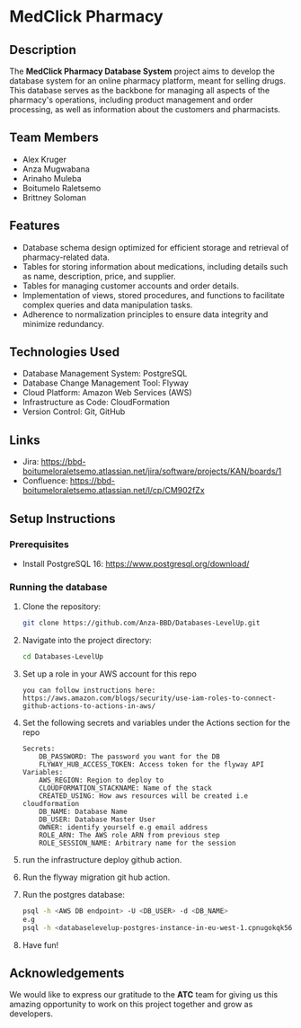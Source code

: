 # MedClick Pharmacy

## Description

The **MedClick Pharmacy Database System** project aims to develop the database system for an online pharmacy platform, meant for selling drugs. This database serves as the backbone for managing all aspects of the pharmacy's operations, including product management and order processing, as well as information about the customers and pharmacists.

## Team Members

- Alex Kruger
- Anza Mugwabana
- Arinaho Muleba
- Boitumelo Raletsemo
- Brittney Soloman

## Features

- Database schema design optimized for efficient storage and retrieval of pharmacy-related data.
- Tables for storing information about medications, including details such as name, description, price, and supplier.
- Tables for managing customer accounts and order details.
- Implementation of views, stored procedures, and functions to facilitate complex queries and data manipulation tasks.
- Adherence to normalization principles to ensure data integrity and minimize redundancy.

## Technologies Used

- Database Management System: PostgreSQL
- Database Change Management Tool: Flyway
- Cloud Platform: Amazon Web Services (AWS)
- Infrastructure as Code: CloudFormation
- Version Control: Git, GitHub

## Links
- Jira: https://bbd-boitumeloraletsemo.atlassian.net/jira/software/projects/KAN/boards/1
- Confluence: https://bbd-boitumeloraletsemo.atlassian.net/l/cp/CM902fZx

## Setup Instructions

### Prerequisites
- Install PostgreSQL 16: https://www.postgresql.org/download/

### Running the database
1. Clone the repository:

    ```bash
    git clone https://github.com/Anza-BBD/Databases-LevelUp.git
    ```

2. Navigate into the project directory: 

    ```bash
    cd Databases-LevelUp
    ```
3. Set up a role in your AWS account for this repo
    ```
    you can follow instructions here:
    https://aws.amazon.com/blogs/security/use-iam-roles-to-connect-github-actions-to-actions-in-aws/
    ```
4. Set the following secrets and variables under the Actions section for the repo
    ```
    Secrets:
        DB_PASSWORD: The password you want for the DB
        FLYWAY_HUB_ACCESS_TOKEN: Access token for the flyway API
    Variables:
        AWS_REGION: Region to deploy to
        CLOUDFORMATION_STACKNAME: Name of the stack
        CREATED_USING: How aws resources will be created i.e cloudformation
        DB_NAME: Database Name
        DB_USER: Database Master User
        OWNER: identify yourself e.g email address
        ROLE_ARN: The AWS role ARN from previous step
        ROLE_SESSION_NAME: Arbitrary name for the session
    ```
5. run the infrastructure deploy github action.

6. Run the flyway migration git hub action. 

7. Run the postgres database:
    ```bash
    psql -h <AWS DB endpoint> -U <DB_USER> -d <DB_NAME>
    e.g
    psql -h <databaselevelup-postgres-instance-in-eu-west-1.cpnugokqk56v.eu-west-1.rds.amazonaws.com> -U postgres -d Pharmacy
    ```
8. Have fun!

## Acknowledgements
We would like to express our gratitude to the **ATC** team for giving us this amazing opportunity to work on this project together and grow as developers.
